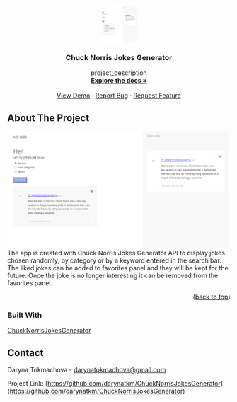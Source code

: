  

<!-- PROJECT LOGO -->
<br />
<div align="center">
  <a href="https://github.com/darynatkm/ChuckNorrisJokesGenerator">
    <img src="img/jokes.png" alt="Logo" width="80" height="80">
  </a>

<h3 align="center">Chuck Norris Jokes Generator</h3>

  <p align="center">
    project_description
    <br />
    <a href="https://github.com/darynatkm/ChuckNorrisJokesGenerator"><strong>Explore the docs »</strong></a>
    <br />
    <br />
    <a href="https://github.com/darynatkm/ChuckNorrisJokesGenerator">View Demo</a>
    ·
    <a href="https://github.com/darynatkm/ChuckNorrisJokesGenerator/issues">Report Bug</a>
    ·
    <a href="https://github.com/darynatkm/ChuckNorrisJokesGenerator/issues">Request Feature</a>
  </p>
</div>




<!-- ABOUT THE PROJECT -->
## About The Project

![Product Name Screen Shot](img/jokes.png)
The app is created with Chuck Norris Jokes Generator API to display jokes chosen randomly, by category or by a keyword entered in the search bar. The liked jokes can be added to favorites panel and they will be kept for the future. Once the joke is no longer interesting it can be removed from the favorites panel. 


<p align="right">(<a href="#readme-top">back to top</a>)</p>



### Built With

<a href="https://www.theChuckNorrisJokesGenerator.org/documentation/api">ChuckNorrisJokesGenerator</a>


<!-- CONTACT -->
## Contact

Daryna Tokmachova  - darynatokmachova@gmail.com

Project Link: [https://github.com/darynatkm/ChuckNorrisJokesGenerator](https://github.com/darynatkm/ChuckNorrisJokesGenerator)








